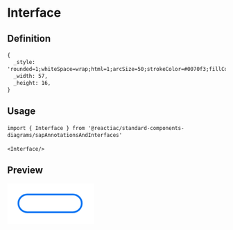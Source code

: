 # Interface

## Definition

```
{
  _style: 'rounded=1;whiteSpace=wrap;html=1;arcSize=50;strokeColor=#0070f3;fillColor=default;strokeWidth=1.5;',
  _width: 57,
  _height: 16,
}
```

## Usage

```
import { Interface } from '@reactiac/standard-components-diagrams/sapAnnotationsAndInterfaces'

<Interface/>
```

## Preview

<img src="./interface.png" width="200"/>
